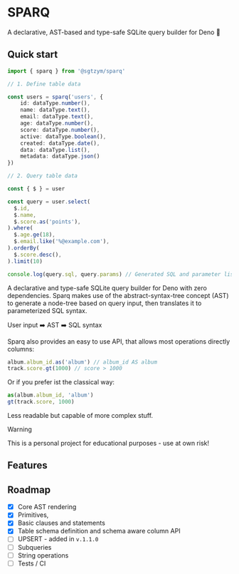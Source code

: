 # SPARQ

A declarative, AST-based and type-safe SQLite query builder for Deno 🦕

## Quick start

```ts
import { sparq } from '@sgtzym/sparq'

// 1. Define table data

const users = sparq('users', {
    id: dataType.number(),
    name: dataType.text(),
    email: dataType.text(),
    age: dataType.number(),
    score: dataType.number(),
    active: dataType.boolean(),
    created: dataType.date(),
    data: dataType.list(),
    metadata: dataType.json()
})

// 2. Query table data

const { $ } = user

const query = user.select(
  $.id,
  $.name,
  $.score.as('points'),
).where(
  $.age.ge(18),
  $.email.like('%@example.com'),
).orderBy(
  $.score.desc(),
).limit(10)

console.log(query.sql, query.params) // Generated SQL and parameter list
```































A declarative and type-safe SQLite query builder for Deno with zero dependencies. Sparq makes use of the abstract-syntax-tree concept (AST) to generate a node-tree based on query input, then translates it to parameterized SQL syntax.

User input ➡️ AST ➡️ SQL syntax

Sparq also provides an easy to use API, that allows most operations directly columns:

```ts
album.album_id.as('album') // album_id AS album
track.score.gt(1000) // score > 1000
```

Or if you prefer ist the classical way:

```ts
as(album.album_id, 'album')
gt(track.score, 1000)
```

Less readable but capable of more complex stuff.

> [!WARNING]
> This is a personal project for educational purposes - use at own risk!

## Features

## Roadmap
- [x] Core AST rendering
- [x] Primitives, 
- [x] Basic clauses and statements
- [x] Table schema definition and schema aware column API
- [ ] UPSERT - added in `v.1.1.0`
- [ ] Subqueries
- [ ] String operations
- [ ] Tests / CI 